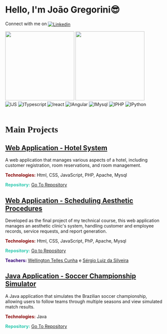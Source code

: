 ### <h1>Hello, I'm João Gregorini😎</h1>

<!---[![GMAIL](https://img.shields.io/badge/Gmail-D14836?style=for-the-badge&logo=gmail&logoColor=white)](mailto:XXXXX.com)-->
Connect with me on 
<a href="https://www.linkedin.com/in/joão-gregorini-72852717b/" target="_blank">
  <img align="center" alt="Linkedin" src="https://img.shields.io/badge/LinkedIn-0077B5?style=for-the-badge&logo=linkedin&logoColor=white">
</a>

<picture >
<source height=220px
  srcset="https://github-readme-stats.vercel.app/api?username=jvg21&show_icons=true&theme=dark&rank_icon=github&count_private"
  media="(prefers-color-scheme: dark)"
/>
<source height=220px
  srcset="https://github-readme-stats.vercel.app/api?username=jvg21&show_icons=true&rank_icon=github&count_private"
  media="(prefers-color-scheme: light), (prefers-color-scheme: no-preference)"
/>
<img height=200px src="https://github-readme-stats.vercel.app/api?username=jvg21&show_icons=true&rank_icon=github&count_private" />
</picture>

<picture>
<source height=220px
  srcset="https://github-readme-stats.vercel.app/api/top-langs/?username=jvg21&layout=pie&theme=dark&langs_count=6"
  media="(prefers-color-scheme: dark)"
/>
<source height=220px
  srcset="https://github-readme-stats.vercel.app/api/top-langs/?username=jvg21&layout=pie&langs_count=6"
  media="(prefers-color-scheme: light), (prefers-color-scheme: no-preference)"
/>
<img height=220px src="https://github-readme-stats.vercel.app/api/top-langs/?username=jvg21&layout=pie&langs_count=6" />
</picture>
<!-- <h2>Technologies I use</h2> -->
<div style="display: inline_block"> 
  <img align="center" alt="IJS"  src="https://img.shields.io/badge/JavaScript-F7DF1E?style=for-the-badge&logo=javascript&logoColor=black">
  <img align="center" alt="ITypescript"  src="https://img.shields.io/badge/typescript-%23007ACC.svg?style=for-the-badge&logo=typescript&logoColor=white">
  <img align="center" alt="Ireact"  src="https://img.shields.io/badge/React-20232A?style=for-the-badge&logo=react&logoColor=61DAFB">
  <img align="center" alt="IAngular"  src="https://img.shields.io/badge/Angular-DD0031?style=for-the-badge&logo=Angular&logoColor=white">
  <img align="center" alt="IMysql"  src="https://img.shields.io/badge/MySQL-ffa500?style=for-the-badge&logo=mysql&logoColor=black">
  <img align="center" alt="IPHP" src="https://img.shields.io/badge/PHP-777BB4?style=for-the-badge&logo=php&logoColor=white">
<!--   <img align="center" alt="IHTML" src="https://img.shields.io/badge/HTML5-E34F26?style=for-the-badge&logo=html5&logoColor=white">
  <img align="center" alt="ICSS"  src="https://img.shields.io/badge/CSS3-1572B6?style=for-the-badge&logo=css3&logoColor=white"> -->
<!--   <img align="center" alt="IJava"  src="https://img.shields.io/badge/Java-ED8B00?style=for-the-badge&logo=openjdk&logoColor=white"> -->
  <img align="center" alt="IPython"  src="https://img.shields.io/badge/Python-14354C?style=for-the-badge&logo=python&logoColor=white">
</div>
<br/>

<h1 style="font-family:	Times New Roman;"><strong>Main Projects</strong></h1>

<h2 style="text-decoration: underline">Web Application - Hotel System</h2>
<p>A web application that manages various aspects of a hotel, including customer registration, room reservations, and room management.</p>
<p><b style="color:#860202">Technologies:</b> Html, CSS, JavaScript, PHP, Apache, Mysql</p>
<p><b style="color:#2AC8AE">Repository:</b> <a href="https://github.com/jvg21/Projeto_XpCriativa">Go To Repository</a></p>

<h2 style="text-decoration: underline">Web Application - Scheduling Aesthetic Procedures</h2>
<p>Developed as the final project of my technical course, this web application manages an aesthetic clinic's system, handling customer and employee records, service requests, and report generation.</p>
<p><b style="color:#860202">Technologies:</b> Html, CSS, JavaScript, PhP, Apache, Mysql</p>
<p><b style="color:#2AC8AE">Repository:</b> <a href="https://github.com/jvg21/SA_Senai">Go to Repository</a></p>
<p><b style="color:#330077">Teachers:</b> 
<a href="https://www.linkedin.com/in/wellington-telles-cunha-76103b18/" target="_blank">Wellington Telles Cunha</a> e 
<a href="https://www.linkedin.com/in/sergio-luiz-da-silveira-82848a121/" target="_blank">Sérgio Luiz da Silveira</a></p>

<h2 style="text-decoration: underline">Java Application - Soccer Championship Simulator</h2>
<p>A Java application that simulates the Brazilian soccer championship, allowing users to follow teams through multiple seasons and view simulated match results.</p>
<p><b style="color:#860202">Technologies:</b> Java</p>
<p><b style="color:#2AC8AE">Repository:</b> <a href="https://github.com/GuilhermeTEREZIN/TEREZINNZINZIN">Go To Repository</a></p>
